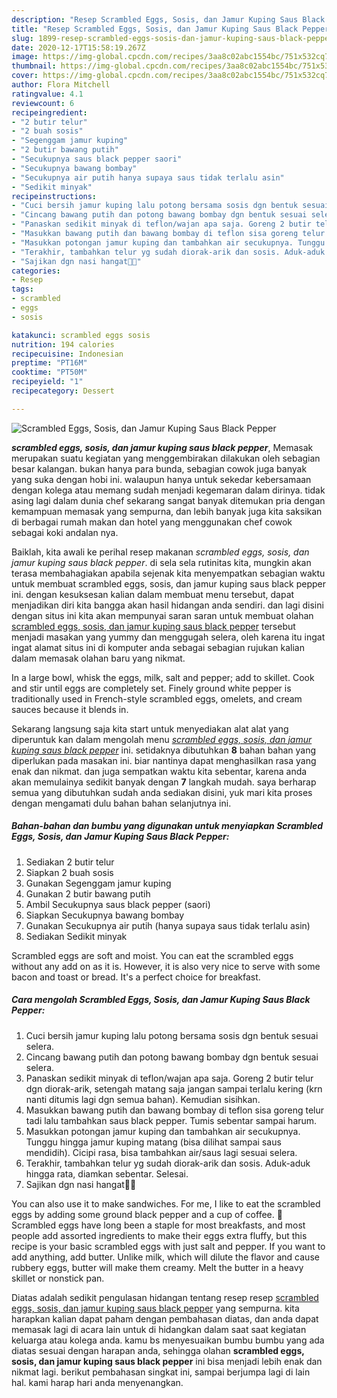 ```yaml
---
description: "Resep Scrambled Eggs, Sosis, dan Jamur Kuping Saus Black Pepper, Menggugah Selera"
title: "Resep Scrambled Eggs, Sosis, dan Jamur Kuping Saus Black Pepper, Menggugah Selera"
slug: 1899-resep-scrambled-eggs-sosis-dan-jamur-kuping-saus-black-pepper-menggugah-selera
date: 2020-12-17T15:58:19.267Z
image: https://img-global.cpcdn.com/recipes/3aa8c02abc1554bc/751x532cq70/scrambled-eggs-sosis-dan-jamur-kuping-saus-black-pepper-foto-resep-utama.jpg
thumbnail: https://img-global.cpcdn.com/recipes/3aa8c02abc1554bc/751x532cq70/scrambled-eggs-sosis-dan-jamur-kuping-saus-black-pepper-foto-resep-utama.jpg
cover: https://img-global.cpcdn.com/recipes/3aa8c02abc1554bc/751x532cq70/scrambled-eggs-sosis-dan-jamur-kuping-saus-black-pepper-foto-resep-utama.jpg
author: Flora Mitchell
ratingvalue: 4.1
reviewcount: 6
recipeingredient:
- "2 butir telur"
- "2 buah sosis"
- "Segenggam jamur kuping"
- "2 butir bawang putih"
- "Secukupnya saus black pepper saori"
- "Secukupnya bawang bombay"
- "Secukupnya air putih hanya supaya saus tidak terlalu asin"
- "Sedikit minyak"
recipeinstructions:
- "Cuci bersih jamur kuping lalu potong bersama sosis dgn bentuk sesuai selera."
- "Cincang bawang putih dan potong bawang bombay dgn bentuk sesuai selera."
- "Panaskan sedikit minyak di teflon/wajan apa saja. Goreng 2 butir telur dgn diorak-arik, setengah matang saja jangan sampai terlalu kering (krn nanti ditumis lagi dgn semua bahan). Kemudian sisihkan."
- "Masukkan bawang putih dan bawang bombay di teflon sisa goreng telur tadi lalu tambahkan saus black pepper. Tumis sebentar sampai harum."
- "Masukkan potongan jamur kuping dan tambahkan air secukupnya. Tunggu hingga jamur kuping matang (bisa dilihat sampai saus mendidih). Cicipi rasa, bisa tambahkan air/saus lagi sesuai selera."
- "Terakhir, tambahkan telur yg sudah diorak-arik dan sosis. Aduk-aduk hingga rata, diamkan sebentar. Selesai."
- "Sajikan dgn nasi hangat👌🏻"
categories:
- Resep
tags:
- scrambled
- eggs
- sosis

katakunci: scrambled eggs sosis 
nutrition: 194 calories
recipecuisine: Indonesian
preptime: "PT16M"
cooktime: "PT50M"
recipeyield: "1"
recipecategory: Dessert

---
```



![Scrambled Eggs, Sosis, dan Jamur Kuping Saus Black Pepper](https://img-global.cpcdn.com/recipes/3aa8c02abc1554bc/751x532cq70/scrambled-eggs-sosis-dan-jamur-kuping-saus-black-pepper-foto-resep-utama.jpg)

<b><i>scrambled eggs, sosis, dan jamur kuping saus black pepper</i></b>, Memasak merupakan suatu kegiatan yang menggembirakan dilakukan oleh sebagian besar kalangan. bukan hanya para bunda, sebagian cowok juga banyak yang suka dengan hobi ini. walaupun hanya untuk sekedar kebersamaan dengan kolega atau memang sudah menjadi kegemaran dalam dirinya. tidak asing lagi dalam dunia chef sekarang sangat banyak ditemukan pria dengan kemampuan memasak yang sempurna, dan lebih banyak juga kita saksikan di berbagai rumah makan dan hotel yang menggunakan chef cowok sebagai koki andalan nya.

Baiklah, kita awali ke perihal resep makanan <i>scrambled eggs, sosis, dan jamur kuping saus black pepper</i>. di sela sela rutinitas kita, mungkin akan terasa membahagiakan apabila sejenak kita menyempatkan sebagian waktu untuk membuat scrambled eggs, sosis, dan jamur kuping saus black pepper ini. dengan kesuksesan kalian dalam membuat menu tersebut, dapat menjadikan diri kita bangga akan hasil hidangan anda sendiri. dan lagi disini dengan situs ini kita akan mempunyai saran saran untuk membuat olahan <u>scrambled eggs, sosis, dan jamur kuping saus black pepper</u> tersebut menjadi masakan yang yummy dan menggugah selera, oleh karena itu ingat ingat alamat situs ini di komputer anda sebagai sebagian rujukan kalian dalam memasak olahan baru yang nikmat.

In a large bowl, whisk the eggs, milk, salt and pepper; add to skillet. Cook and stir until eggs are completely set. Finely ground white pepper is traditionally used in French-style scrambled eggs, omelets, and cream sauces because it blends in.


Sekarang langsung saja kita start untuk menyediakan alat alat yang diperuntuk kan dalam mengolah menu <u><i>scrambled eggs, sosis, dan jamur kuping saus black pepper</i></u> ini. setidaknya dibutuhkan <b>8</b> bahan bahan yang diperlukan pada masakan ini. biar nantinya dapat menghasilkan rasa yang enak dan nikmat. dan juga sempatkan waktu kita sebentar, karena anda akan memulainya sedikit banyak dengan <b>7</b> langkah mudah. saya berharap semua yang dibutuhkan sudah anda sediakan disini, yuk mari kita proses dengan mengamati dulu bahan bahan selanjutnya ini.

<!--inarticleads1-->

##### Bahan-bahan dan bumbu yang digunakan untuk menyiapkan Scrambled Eggs, Sosis, dan Jamur Kuping Saus Black Pepper:

1. Sediakan 2 butir telur
1. Siapkan 2 buah sosis
1. Gunakan Segenggam jamur kuping
1. Gunakan 2 butir bawang putih
1. Ambil Secukupnya saus black pepper (saori)
1. Siapkan Secukupnya bawang bombay
1. Gunakan Secukupnya air putih (hanya supaya saus tidak terlalu asin)
1. Sediakan Sedikit minyak


Scrambled eggs are soft and moist. You can eat the scrambled eggs without any add on as it is. However, it is also very nice to serve with some bacon and toast or bread. It&#39;s a perfect choice for breakfast. 

<!--inarticleads2-->

##### Cara mengolah Scrambled Eggs, Sosis, dan Jamur Kuping Saus Black Pepper:

1. Cuci bersih jamur kuping lalu potong bersama sosis dgn bentuk sesuai selera.
1. Cincang bawang putih dan potong bawang bombay dgn bentuk sesuai selera.
1. Panaskan sedikit minyak di teflon/wajan apa saja. Goreng 2 butir telur dgn diorak-arik, setengah matang saja jangan sampai terlalu kering (krn nanti ditumis lagi dgn semua bahan). Kemudian sisihkan.
1. Masukkan bawang putih dan bawang bombay di teflon sisa goreng telur tadi lalu tambahkan saus black pepper. Tumis sebentar sampai harum.
1. Masukkan potongan jamur kuping dan tambahkan air secukupnya. Tunggu hingga jamur kuping matang (bisa dilihat sampai saus mendidih). Cicipi rasa, bisa tambahkan air/saus lagi sesuai selera.
1. Terakhir, tambahkan telur yg sudah diorak-arik dan sosis. Aduk-aduk hingga rata, diamkan sebentar. Selesai.
1. Sajikan dgn nasi hangat👌🏻


You can also use it to make sandwiches. For me, I like to eat the scrambled eggs by adding some ground black pepper and a cup of coffee. 🙂 Scrambled eggs have long been a staple for most breakfasts, and most people add assorted ingredients to make their eggs extra fluffy, but this recipe is your basic scrambled eggs with just salt and pepper. If you want to add anything, add butter. Unlike milk, which will dilute the flavor and cause rubbery eggs, butter will make them creamy. Melt the butter in a heavy skillet or nonstick pan. 

Diatas adalah sedikit pengulasan hidangan tentang resep resep <u>scrambled eggs, sosis, dan jamur kuping saus black pepper</u> yang sempurna. kita harapkan kalian dapat paham dengan pembahasan diatas, dan anda dapat memasak lagi di acara lain untuk di hidangkan dalam saat saat kegiatan keluarga atau kolega anda. kamu bs menyesuaikan bumbu bumbu yang ada diatas sesuai dengan harapan anda, sehingga olahan <b>scrambled eggs, sosis, dan jamur kuping saus black pepper</b> ini bisa menjadi lebih enak dan nikmat lagi. berikut pembahasan singkat ini, sampai berjumpa lagi di lain hal. kami harap hari anda menyenangkan.
